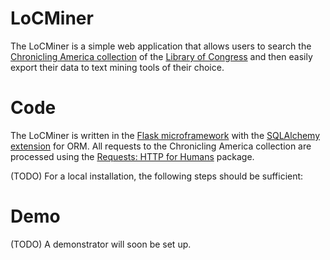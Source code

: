 LoCMiner
========

The LoCMiner is a simple web application that allows users to search the [Chronicling America collection](http://chroniclingamerica.loc.gov/) of the [Library of Congress](http://www.loc.gov/) and then easily export their data to text mining tools of their choice.

Code
====

The LoCMiner is written in the [Flask microframework](http://flask.pocoo.org/) with the [SQLAlchemy extension](https://pythonhosted.org/Flask-SQLAlchemy/) for ORM. All requests to the Chronicling America collection are processed using the [Requests: HTTP for Humans](http://docs.python-requests.org/) package. 

(TODO) For a local installation, the following steps should be sufficient:

Demo 
==== 

(TODO) A demonstrator will soon be set up. 
